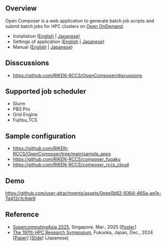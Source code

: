 ## Overview

Open Composer is a web application to generate batch job scripts and submit batch jobs for HPC clusters on [Open OnDemand](https://openondemand.org/).

- Installation (<a href="https://riken-rccs.github.io/OpenComposer/docs/install.html">English</a> | <a href="https://riken-rccs.github.io/OpenComposer/docs/install_ja.html">Japanese</a>)
- Settings of application (<a href="https://riken-rccs.github.io/OpenComposer/docs/application.html">English</a> | <a href="https://riken-rccs.github.io/OpenComposer/docs/application_ja.html">Japanese</a>)
- Manual (<a href="https://riken-rccs.github.io/OpenComposer/docs/manual.html">English</a> | <a href="https://riken-rccs.github.io/OpenComposer/docs/manual_ja.html">Japanese</a>)

## Disscussions
- https://github.com/RIKEN-RCCS/OpenComposer/discussions

## Supported job scheduler
- Slurm
- PBS Pro
- Grid Engine
- Fujitsu_TCS

## Sample configuration
- https://github.com/RIKEN-RCCS/OpenComposer/tree/main/sample_apps
- https://github.com/RIKEN-RCCS/composer_fugaku
- https://github.com/RIKEN-RCCS/composer_rccs_cloud

## Demo
https://github.com/user-attachments/assets/0eee0b62-9364-465a-ae1e-7d412c1c9de9

## Reference
- [SupercomputingAsia 2025](https://sca25.sc-asia.org/), Singapore, Mar., 2025 [[Poster](https://mnakao.net/data/2025/sca.pdf)]
- [The 197th HPC Research Symposium](https://www.ipsj.or.jp/kenkyukai/event/arc251hpc197.html), Fukuoka, Japan, Dec., 2024 [[Paper](https://mnakao.net/data/2024/HPC197.pdf)] [[Slide](https://mnakao.net/data/2024/HPC197-slide.pdf)] (Japanese)

